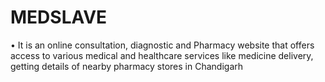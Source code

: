 # MEDSLAVE
•	It is an online consultation, diagnostic and Pharmacy website that offers access to various medical and healthcare services like medicine delivery, getting details of nearby pharmacy stores in Chandigarh
